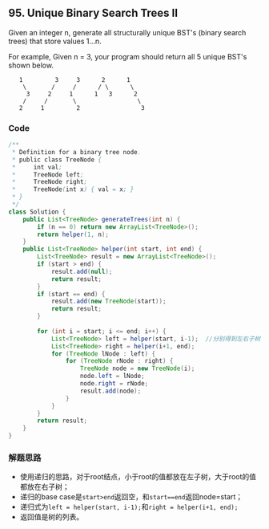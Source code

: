 ## 95. Unique Binary Search Trees II

Given an integer n, generate all structurally unique BST's (binary search trees) that store values 1...n.

For example,
Given n = 3, your program should return all 5 unique BST's shown below.

```
   1         3     3      2      1
    \       /     /      / \      \
     3     2     1      1   3      2
    /     /       \                 \
   2     1         2                 3
```  
 
 
### Code

```java
/**
 * Definition for a binary tree node.
 * public class TreeNode {
 *     int val;
 *     TreeNode left;
 *     TreeNode right;
 *     TreeNode(int x) { val = x; }
 * }
 */
class Solution {
    public List<TreeNode> generateTrees(int n) {
        if (n == 0) return new ArrayList<TreeNode>();
        return helper(1, n);
    }
    public List<TreeNode> helper(int start, int end) {
        List<TreeNode> result = new ArrayList<TreeNode>();
        if (start > end) {
            result.add(null);
            return result;
        }
        if (start == end) {
            result.add(new TreeNode(start));
            return result;
        }
        
        for (int i = start; i <= end; i++) {
            List<TreeNode> left = helper(start, i-1);  //分别得到左右子树的结点列表
            List<TreeNode> right = helper(i+1, end);
            for (TreeNode lNode : left) {
                for (TreeNode rNode : right) {
                    TreeNode node = new TreeNode(i);
                    node.left = lNode;
                    node.right = rNode;
                    result.add(node);
                }
            }
        }
        return result;
    }
}
```

### 解题思路

* 使用递归的思路，对于root结点，小于root的值都放在左子树，大于root的值都放在右子树；
* 递归的base case是```start>end```返回空，和```start==end```返回node=start；
* 递归式为```left = helper(start, i-1);```和```right = helper(i+1, end);```
* 返回值是树的列表。